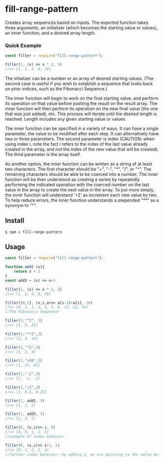 # fill-range-pattern

Creates array sequences based on inputs. The exported function takes three arguments, an initializer (which becomes the starting value or values), an inner function, and a desired array length.

### Quick Example
```js
const filler = require("fill-range-pattern");

filler(1, (x) => x * 2, 5)
//=> [1, 2, 4, 8, 16]
```

The intializer can be a number or an array of desired starting values. (The second case is useful if you wish to establish a sequence that looks back on prior indices, such as the Fibonacci Sequence.)

The inner function will begin to work on the final starting value, and perform its operation on that value before pushing the result on the result array. The inner function will then perform its operation on the new final value (the one that was just added), etc. This process will iterate until the desired length is reached. Length includes any given starting value or values.

The inner function can be specified in a variety of ways. It can have a single parameter, the value to be modified after each step. It can alternatively have two or three parameters. The second parameter is index (CAUTION: when using index i, note the fact i refers to the index of the last value already created in the array, and not the index of the new value that will be created). The third parameter is the array itself.

As another option, the inner function can be written as a string of at least two characters. The first character should be "+", "-", "*", "/", or "^". The remaining characters should be able to be coerced into a number. The inner function will be then understood as creating a series by repeatedly performing the indicated operation with the coerced number on the last value in the array to create the next value in the array. To put more simply, the inner function will understand '+2' as increment each new value by two. To help reduce errors, the inner function understands a prepended "**" as a synonym to "^".

## Install

```
$ npm i fill-range-pattern
```

## Usage

```js
const filler = require("fill-range-pattern");

function add2 (x){
    return x + 2
}
const add3 = (x) => x+3

filler(1, (x) => x * 2, 5)
//=> [1, 2, 4, 8, 16]

filler([0,1], (x,i,a)=> a[i-1]+a[i], 10)
//=> [0, 1, 1, 2, 3, 5, 8, 13, 21, 34]
//The Fibonacci Sequence!

filler(3,"^2", 3)
//=> [3, 9, 81]

filler(2,"**2",3)
//=> [2, 4, 16]

filler(1,"*2",3)
//=> [1, 2, 4]

filler(1,"+20",3)
//=> [1, 21, 41]

filler(1,"-2",3)
//=> [1, -1, -3]

filler(1,"/2",3)
//=> [1, 0.5, 0.25]

filler(1, add2, 3)
//=> [1, 3, 5]

filler(1, add3, 3)
//=> [1, 4, 7]

filler(0, (x,i)=> i, 5)
//=> [0, 0, 1, 2, 3]
//example of index behavior

filler(0, (x,i)=> i+1, 5)
//=> [0, 1, 2, 3, 4]
//further index behavior--by adding 1, we are pointing to the value being created
